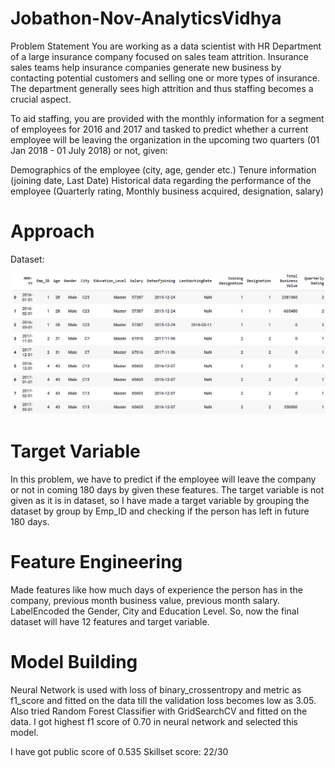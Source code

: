 # Jobathon-Nov-AnalyticsVidhya

Problem Statement
You are working as a data scientist with HR Department of a large insurance company focused on sales team attrition. Insurance sales teams help insurance companies generate new business by contacting potential customers and selling one or more types of insurance. The department generally sees high attrition and thus staffing becomes a crucial aspect.

To aid staffing, you are provided with the monthly information for a segment of employees for 2016 and 2017 and tasked to predict whether a current employee will be leaving the organization in the upcoming two quarters (01 Jan 2018 - 01 July 2018) or not, given:

Demographics of the employee (city, age, gender etc.)
Tenure information (joining date, Last Date)
Historical data regarding the performance of the employee (Quarterly rating, Monthly business acquired, designation, salary)

# Approach

Dataset:

![alt text](https://github.com/itsravneet/Jobathon-Nov-AnalyticsVidhya/blob/main/TrainImage.png?raw=true)

# Target Variable
In this problem, we have to predict if the employee will leave the company or not in coming 180 days by given these features. The target variable is not given as it is in dataset, so I have made a target variable by grouping the dataset by group by Emp_ID and checking if the person has left in future 180 days. 

# Feature Engineering
Made features like how much days of experience the person has in the company, previous month business value, previous month salary. LabelEncoded the Gender, City and Education Level. So, now the final dataset will have 12 features and target variable.

# Model Building
Neural Network is used with loss of binary_crossentropy and metric as f1_score and fitted on the data till the validation loss becomes low as 3.05. Also tried Random Forest Classifier with GridSearchCV and fitted on the data. I got highest f1 score of 0.70 in neural network and selected this model.

I have got public score of 0.535
Skillset score: 22/30 
